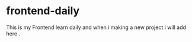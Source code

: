 # frontend-daily

This is my Frontend learn daily and when i making a new project i will add here .


